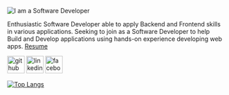 ![I am a Software Developer](https://i.ibb.co/sKGct6f/1667401979673.jpg)

Enthusiastic Software Developer able to apply Backend and
Frontend skills in various applications. Seeking to join
as a Software Developer to help Build and Develop applications
using hands-on experience developing web apps. 
[Resume](https://drive.google.com/uc?id=1eZOpU5OKboc29XnOFk9QVCGyhimm5fBa&export=download)



[<img src='https://cdn.jsdelivr.net/npm/simple-icons@3.0.1/icons/github.svg' alt='github' height='40'>](https://github.com/nazmulhosens) 
[<img src='https://cdn.jsdelivr.net/npm/simple-icons@3.0.1/icons/linkedin.svg' alt='linkedin' height='40'>](https://www.linkedin.com/in/nazmulhosens/) 
[<img src='https://cdn.jsdelivr.net/npm/simple-icons@3.0.1/icons/facebook.svg' alt='facebook' height='40'>](https://www.facebook.com/nazmulhosens/) 

[![Top Langs](https://github-readme-stats.vercel.app/api/top-langs/?username=nazmulhosens)](https://github.com/anuraghazra/github-readme-stats)

